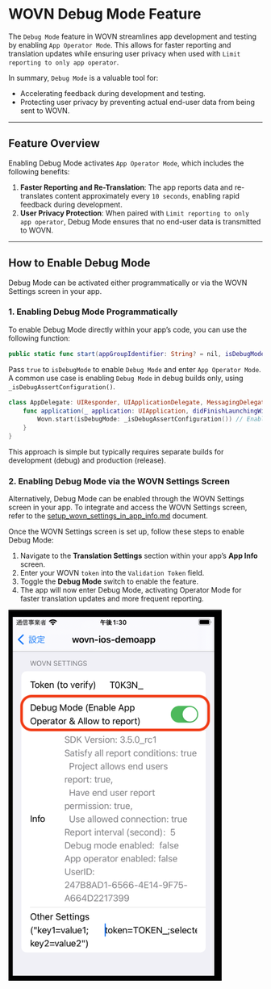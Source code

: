 # WOVN Debug Mode Feature

The `Debug Mode` feature in WOVN streamlines app development and testing by enabling `App Operator Mode`. This allows for faster reporting and translation updates while ensuring user privacy when used with `Limit reporting to only app operator`.

In summary, `Debug Mode` is a valuable tool for:

- Accelerating feedback during development and testing.
- Protecting user privacy by preventing actual end-user data from being sent to WOVN.

---

## Feature Overview

Enabling Debug Mode activates `App Operator Mode`, which includes the following benefits:

1. **Faster Reporting and Re-Translation**: The app reports data and re-translates content approximately every `10 seconds`, enabling rapid feedback during development.
2. **User Privacy Protection**: When paired with `Limit reporting to only app operator`, Debug Mode ensures that no end-user data is transmitted to WOVN.

---

## How to Enable Debug Mode

Debug Mode can be activated either programmatically or via the WOVN Settings screen in your app.

### 1. Enabling Debug Mode Programmatically

To enable Debug Mode directly within your app’s code, you can use the following function:

```swift
public static func start(appGroupIdentifier: String? = nil, isDebugMode: Bool = false, autoTranslateUIKit: Bool = true)
```

Pass `true` to `isDebugMode` to enable `Debug Mode` and enter `App Operator Mode`. A common use case is enabling `Debug Mode` in debug builds only, using `_isDebugAssertConfiguration()`.

```swift
class AppDelegate: UIResponder, UIApplicationDelegate, MessagingDelegate, UNUserNotificationCenterDelegate {
    func application(_ application: UIApplication, didFinishLaunchingWithOptions launchOptions: [UIApplication.LaunchOptionsKey: Any]?) -> Bool {
        Wovn.start(isDebugMode: _isDebugAssertConfiguration()) // Enable Debug Mode based on debug build
    }
}
```

This approach is simple but typically requires separate builds for development (debug) and production (release).

### 2. Enabling Debug Mode via the WOVN Settings Screen

Alternatively, Debug Mode can be enabled through the WOVN Settings screen in your app. To integrate and access the WOVN Settings screen, refer to the [setup_wovn_settings_in_app_info.md](./setup_wovn_settings_in_app_info.md) document.

Once the WOVN Settings screen is set up, follow these steps to enable Debug Mode:

1. Navigate to the **Translation Settings** section within your app’s **App Info** screen.
2. Enter your WOVN `token` into the `Validation Token` field.
3. Toggle the **Debug Mode** switch to enable the feature.
4. The app will now enter Debug Mode, activating Operator Mode for faster translation updates and more frequent reporting.

![Debug mode in translation settings screen](./assets/debug_mode_in_wovn_settings_screen.png)
